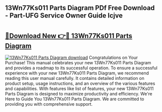 ## 13Wn77Ks011 Parts Diagram PDf Free Download - Part-UFG Service Owner Guide Icjve

# <h2><a href="http://dfsnib3.blite.top/?on=13Wn77Ks011+Parts+Diagram">🔗Download New 👉🔴 13Wn77Ks011 Parts Diagram</a></h2>

[![13Wn77Ks011 Parts Diagram download](https://i.imgur.com/lujVjoI.png)](http://dfsnib3.blite.top/?on=13Wn77Ks011+Parts+Diagram)
Congratulations on Your Purchase! This manual celebrates your new 13Wn77Ks011 Parts Diagram and provides a roadmap to its successful operation. To ensure a successful experience with your new 13Wn77Ks011 Parts Diagram, we recommend reading this user manual carefully. It contains detailed information on product setup, usage instructions, and an overview of the various features and capabilities. With features like list of features, your new 13Wn77Ks011 Parts Diagram is designed to maximize productivity and efficiency. We're Here to Guide You 13Wn77Ks011 Parts Diagram. We are committed to providing you with comprehensive support.
